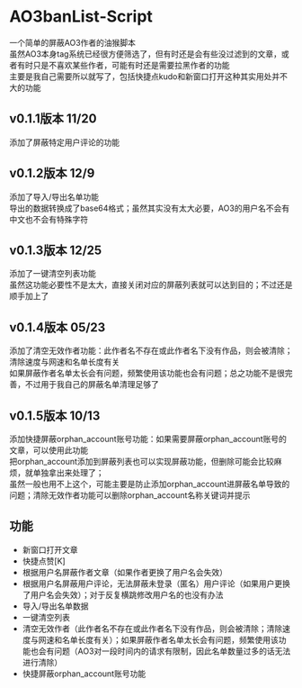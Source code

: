# AO3banList-Script
一个简单的屏蔽AO3作者的油猴脚本  
虽然AO3本身tag系统已经很方便筛选了，但有时还是会有些没过滤到的文章，或者有时只是不喜欢某些作者，可能有时还是需要拉黑作者的功能  
主要是我自己需要所以就写了，包括快捷点kudo和新窗口打开这种其实用处并不大的功能  

## v0.1.1版本 11/20
添加了屏蔽特定用户评论的功能  

## v0.1.2版本 12/9
添加了导入/导出名单功能  
导出的数据转换成了base64格式；虽然其实没有太大必要，AO3的用户名不会有中文也不会有特殊字符

## v0.1.3版本 12/25
添加了一键清空列表功能  
虽然这功能必要性不是太大，直接关闭对应的屏蔽列表就可以达到目的；不过还是顺手加上了

## v0.1.4版本 05/23
添加了清空无效作者功能：此作者名不存在或此作者名下没有作品，则会被清除；清除速度与网速和名单长度有关  
如果屏蔽作者名单太长会有问题，频繁使用该功能也会有问题；总之功能不是很完善，不过用于我自己的屏蔽名单清理足够了

## v0.1.5版本 10/13
添加快捷屏蔽orphan_account账号功能：如果需要屏蔽orphan_account账号的文章，可以使用此功能  
把orphan_account添加到屏蔽列表也可以实现屏蔽功能，但删除可能会比较麻烦，就单独拿出来处理了；  
虽然一般也用不上这个，可能主要是防止添加orphan_account进屏蔽名单导致的问题；清除无效作者功能可以删除orphan_account名称关键词并提示


## 功能
- 新窗口打开文章
- 快捷点赞[K]
- 根据用户名屏蔽作者文章（如果作者更换了用户名会失效）
- 根据用户名屏蔽用户评论，无法屏蔽未登录（匿名）用户评论（如果用户更换了用户名会失效）；对于反复横跳修改用户名的也没有办法
- 导入/导出名单数据
- 一键清空列表
- 清空无效作者（此作者名不存在或此作者名下没有作品，则会被清除；清除速度与网速和名单长度有关）；如果屏蔽作者名单太长会有问题，频繁使用该功能也会有问题（AO3对一段时间内的请求有限制，因此名单数量过多的话无法进行清除）
- 快捷屏蔽orphan_account账号功能
